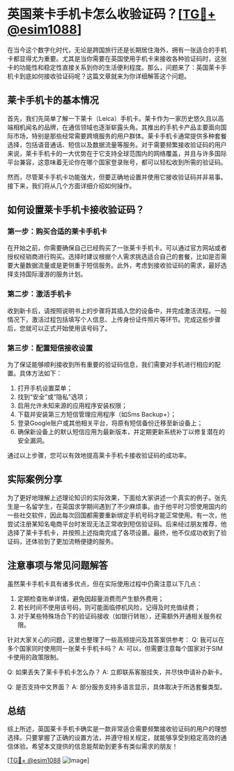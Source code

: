 # 英国莱卡手机卡怎么收验证码？[[TG💪+ @esim1088](https://t.me/s/esim1088)]

在当今这个数字化时代，无论是跨国旅行还是长期居住海外，拥有一张适合的手机卡都显得尤为重要。尤其是当你需要在英国使用手机卡来接收各种验证码时，这张卡的功能性和稳定性直接关系到你的生活便利程度。那么，问题来了：英国莱卡手机卡到底如何接收验证码呢？这篇文章就来为你详细解答这个问题。

## 莱卡手机卡的基本情况

首先，我们先简单了解一下莱卡（Leica）手机卡。莱卡作为一家历史悠久且以高端相机闻名的品牌，在通信领域也逐渐崭露头角。其推出的手机卡产品主要面向国际市场，特别是那些经常需要跨境服务的用户群体。莱卡手机卡通常提供多种套餐选择，包括语音通话、短信以及数据流量等服务。对于需要频繁接收验证码的用户来说，莱卡手机卡的一大优势在于它支持全球范围内的网络覆盖，并且与许多国际平台兼容，这意味着无论你在哪个国家登录账号，都可以轻松收到所需的验证码。

然而，尽管莱卡手机卡功能强大，但要正确地设置并使用它接收验证码并非易事。接下来，我们将从几个方面详细介绍如何操作。

## 如何设置莱卡手机卡接收验证码？

### 第一步：购买合适的莱卡手机卡
在开始之前，你需要确保自己已经购买了一张莱卡手机卡。可以通过官方网站或者授权经销商进行购买。选择时建议根据个人需求挑选适合自己的套餐，比如是否需要大量数据流量或是更侧重于短信服务。此外，考虑到接收验证码的需求，最好选择支持国际漫游的服务计划。

### 第二步：激活手机卡
收到新卡后，请按照说明书上的步骤将其插入您的设备中，并完成激活流程。一般情况下，激活过程包括填写个人信息、上传身份证件照片等环节。完成这些步骤后，您就可以正式开始使用该号码了。

### 第三步：配置短信接收设置
为了保证能够顺利接收到所有重要的验证码信息，我们需要对手机进行相应的配置。具体方法如下：
1. 打开手机设置菜单；
2. 找到“安全”或“隐私”选项；
3. 启用允许未知来源的应用程序安装权限；
4. 下载并安装第三方短信管理应用程序（如Sms Backup+）；
5. 登录Google账户或其他相关平台，将原有短信备份迁移至新设备上；
6. 确保新设备上的默认短信应用为最新版本，并定期更新系统补丁以修复潜在的安全漏洞。

通过以上步骤，您可以有效地提高莱卡手机卡接收验证码的成功率。

## 实际案例分享

为了更好地理解上述理论知识的实际效果，下面给大家讲述一个真实的例子。张先生是一名留学生，在英国求学期间遇到了不少麻烦事。由于他平时习惯使用国内的一些社交软件，因此每次回国都需要重新绑定手机号码才能正常使用。有一次，他尝试注册某知名电商平台时发现无法正常收到短信验证码。后来经过朋友推荐，他选择了莱卡手机卡，并按照上述指南完成了各项设置。最终，他不仅成功收到了验证码，还体验到了更加流畅便捷的服务。

## 注意事项与常见问题解答

虽然莱卡手机卡具有诸多优点，但在实际使用过程中仍需注意以下几点：
1. 定期检查账单详情，避免因超量消费而产生额外费用；
2. 若长时间不使用该号码，则可能面临停机风险，记得及时充值续费；
3. 对于某些特殊场合下的验证码接收（如银行转账），还需额外开通相关服务权限。

针对大家关心的问题，这里也整理了一些高频提问及其答案供参考：
Q: 我可以在多个国家同时使用同一张莱卡手机卡吗？
A: 可以，但需要注意每个国家对于SIM卡使用的政策限制。

Q: 如果丢失了莱卡手机卡怎么办？
A: 立即联系客服挂失，并尽快申请补办新卡。

Q: 是否支持中文界面？
A: 部分服务支持多语言显示，具体取决于所选套餐类型。

## 总结

综上所述，英国莱卡手机卡确实是一款非常适合需要频繁接收验证码的用户的理想选择。只要掌握了正确的设置方法，并遵守相关规定，就能够享受到稳定高效的通信体验。希望本文提供的信息能帮助到更多有类似需求的朋友！

[[TG💪+ @esim1088](https://t.me/s/esim1088) ![Image](https://i.postimg.cc/4NQfJmqS/Snipaste-2025-05-13-00-14-12.png)]